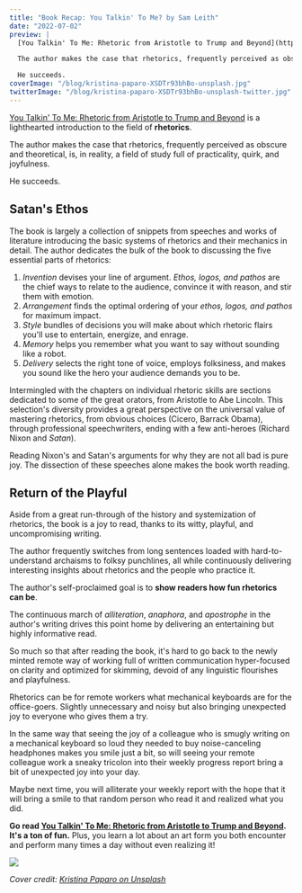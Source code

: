 ```yaml
---
title: "Book Recap: You Talkin' To Me? by Sam Leith"
date: "2022-07-02"
preview: |
  [You Talkin' To Me: Rhetoric from Aristotle to Trump and Beyond](https://amzn.to/3R6kkhN) is a lighthearted introduction to the field of **rhetorics**. 

  The author makes the case that rhetorics, frequently perceived as obscure and theoretical, is, in reality, a field of study full of practicality, quirk, and joyfulness.

  He succeeds.
coverImage: "/blog/kristina-paparo-XSDTr93bhBo-unsplash.jpg"
twitterImage: "/blog/kristina-paparo-XSDTr93bhBo-unsplash-twitter.jpg"
---
```


[You Talkin' To Me: Rhetoric from Aristotle to Trump and Beyond](https://amzn.to/3R6kkhN) is a lighthearted introduction to the field of **rhetorics**. 

The author makes the case that rhetorics, frequently perceived as obscure and theoretical, is, in reality, a field of study full of practicality, quirk, and joyfulness.

He succeeds.

## Satan's Ethos

The book is largely a collection of snippets from speeches and works of literature introducing the basic systems of rhetorics and their mechanics in detail. The author dedicates the bulk of the book to discussing the five essential parts of rhetorics:
1. *Invention* devises your line of argument. *Ethos, logos, and pathos* are the chief ways to relate to the audience, convince it with reason, and stir them with emotion. 
2. *Arrangement* finds the optimal ordering of your *ethos, logos, and pathos* for maximum impact.
3. *Style* bundles of decisions you will make about which rhetoric flairs you'll use to entertain, energize, and enrage.
4. *Memory* helps you remember what you want to say without sounding like a robot.
5. *Delivery* selects the right tone of voice, employs folksiness, and makes you sound like the hero your audience demands you to be.

Intermingled with the chapters on individual rhetoric skills are sections dedicated to some of the great orators, from Aristotle to Abe Lincoln. This selection's diversity provides a great perspective on the universal value of mastering rhetorics, from obvious choices (Cicero, Barrack Obama), through professional speechwriters, ending with a few anti-heroes (Richard Nixon and *Satan*).

Reading Nixon's and Satan's arguments for why they are not all bad is pure joy. The dissection of these speeches alone makes the book worth reading.

## Return of the Playful

Aside from a great run-through of the history and systemization of rhetorics, the book is a joy to read, thanks to its witty, playful, and uncompromising writing.

The author frequently switches from long sentences loaded with hard-to-understand archaisms to folksy punchlines, all while continuously delivering interesting insights about rhetorics and the people who practice it.

The author's self-proclaimed goal is to **show readers how fun rhetorics can be**.

The continuous march of *alliteration*, *anaphora*, and *apostrophe* in the author's writing drives this point home by delivering an entertaining but highly informative read.

So much so that after reading the book, it's hard to go back to the newly minted remote way of working full of written communication hyper-focused on clarity and optimized for skimming, devoid of any linguistic flourishes and playfulness.

Rhetorics can be for remote workers what mechanical keyboards are for the office-goers. Slightly unnecessary and noisy but also bringing unexpected joy to everyone who gives them a try.

In the same way that seeing the joy of a colleague who is smugly writing on a mechanical keyboard so loud they needed to buy noise-canceling headphones makes you smile just a bit, so will seeing your remote colleague work a sneaky tricolon into their weekly progress report bring a bit of unexpected joy into your day. 

Maybe next time, you will alliterate your weekly report with the hope that it will bring a smile to that random person who read it and realized what you did.

**Go read [You Talkin' To Me: Rhetoric from Aristotle to Trump and Beyond](https://amzn.to/3R6kkhN). It's a ton of fun.** Plus, you learn a lot about an art form you both encounter and perform many times a day without even realizing it!

![](/blog/leith-cover.jpeg)

*Cover credit: [Kristina Paparo on Unsplash](https://unsplash.com/@krispaparo?utm_source=unsplash&utm_medium=referral&utm_content=creditCopyText)*
  